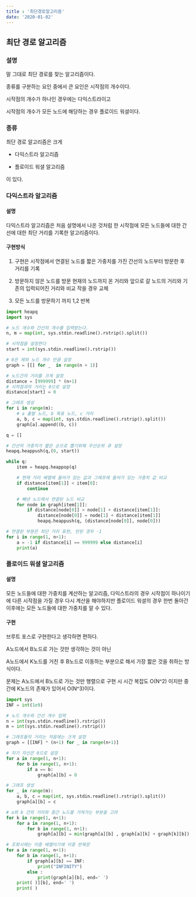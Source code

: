```yaml
---
title : '최단경로알고리즘'
date: '2020-01-02'
---
```


## 최단 경로 알고리즘

### 설명

말 그대로 최단 경로를 찾는 알고리즘이다.

종류를 구분하는 요인 중에서 큰 요인은 시작점의 개수이다.

시작점의 개수가 하나인 경우에는 다익스트라이고

시작점의 개수가 모든 노드에 해당하는 경우 플로이드 워셜이다.

### 종류

최단 경로 알고리즘은 크게

- 다익스트라 알고리즘
  
- 플로이드 워셜 알고리즘
  

이 있다.

### 다익스트라 알고리즘

#### 설명

다익스트라 알고리즘은 처음 설명에서 나온 것처럼 한 시작점에 모든 노드들에 대한 간선에 대한 최단 거리를 기록한 알고리즘이다.

#### 구현방식

1. 구현은 시작점에서 연결된 노드를 짧은 가중치를 가진 간선의 노드부터 방문한 후 거리를 기록
  
2. 방문하지 않은 노드를 방문 현재의 노드까지 온 거리와 앞으로 갈 노드의 거리와 기존의 입력되어진 거리와 비교 작을 경우 교체
  
3. 모든 노드를 방문하기 까지 1,2 반복
  

```python
import heapq
import sys

# 노드 개수와 간선의 개수를 입력받는다.
n, m = map(int, sys.stdin.readline().rstrip().split())

# 시작점을 설정한다
start = int(sys.stdin.readline().rstrip())

# 0은 제외 노드 개수 만큼 설정
graph = [[] for _  in range(n + 1)]

# 노드간의 거리를 크게 설정
distance = [999999] * (n+1)
# 시작점과의 거리는 0으로 설정
distance[start] = 0

# 그래프 생성
for i in range(m):
    # a 출발 노드, b 목표 노드, c 거리
    a, b, c = map(int, sys.stdin.readline().rstrip().split())
    graph[a].append((b, c))

q = []

# 간선의 가중치가 짧은 순으로 뽑기위해 우선순위 큐 설정
heapq.heappush(q,(0, start))

while q:
    item = heapq.heappop(q)

    # 현재 거리 배열에 들어가 있는 값과 그래프에 들어가 있는 가중치 값 비교
    if distance[item[1]] < item[0]:
        continue

    # 빼낸 노드에서 연결된 노드 비교
    for node in graph[item[1]]:
        if distance[node[0]] > node[1] + distance[item[1]]:
            distance[node[0]] = node[1] + distance[item[1]]
            heapq.heappush(q, (distance[node[0]], node[0]))

# 연결된 부분은 최단 거리 표현, 안된 경우 -1
for i in range(1, n+1):
    a = -1 if distance[i] == 999999 else distance[i]
    print(a)
```

### 플로이드 워셜 알고리즘

#### 설명

모든 노드들에 대한 가중치를 계산하는 알고리즘, 다익스트라의 경우 시작점이 하나이기에 다른 시작점을 가질 경우 다시 계산을 해야하지만 플로이드 워셜의 경우 한번 돌아간 이후에는 모든 노드들에 대한 가중치를 알 수 있다.

#### 구현

브루트 포스로 구현한다고 생각하면 편하다.

A노드에서 B노드로 가는 것만 생각하는 것이 아닌

A노드에서 K노드를 거친 후 B노드로 이동하는 부분으로 해서 가장 짧은 것을 취하는 방식이다.

문제는 A노드에서 B노드로 가는 것만 행렬으로 구현 시 시간 복잡도 O(N^2) 이지만 중간에 K노드의 존재가 있어서 O(N^3)이다.

```python
import sys
INF = int(1e9)

# 노드 개수와 간선 개수 입력
n = int(sys.stdin.readline().rstrip())
m = int(sys.stdin.readline().rstrip())

# 그래프들의 거리는 처음에는 크게 설정
graph = [[INF] * (n+1) for _ in range(n+1)]

# 자기 자신은 0으로 설정
for a in range(1, n+1):
    for b in range(1, n+1):
        if a == b:
            graph[a][b] = 0

# 그래프 생성
for _ in range(m):
    a, b, c = map(int, sys.stdin.readline().rstrip().split())
    graph[a][b] = c

# a와 b 간의 거리와 중간 노드를 거쳐가는 부분을 고려
for k in range(1, n+1):
    for a in range(1, n+1):
        for b in range(1, n+1):
            graph[a][b] = min(graph[a][b] , graph[a][k] + graph[k][b])

# 조회시에는 이중 배열이기에 이중 반복문
for a in range(1, n+1):
    for b in range(1, n+1):
        if graph[a][b] == INF:
            print("INFINITY")
        else :
            print(graph[a][b], end=' ')
    print( )][b], end=' ')
    print( )
```